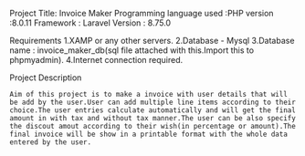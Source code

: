 Project Title: Invoice Maker
Programming language used :PHP
version :8.0.11
Framework : Laravel
Version : 8.75.0

Requirements
	1.XAMP or any other servers.
	2.Database - Mysql
	3.Database name : invoice_maker_db(sql file attached with this.Import this to phpmyadmin).
	4.Internet connection required.

Project Description
	
	Aim of this project is to make a invoice with user details that will be add by the user.User can add multiple line items according to their choice.The user entries calculate automatically and will get the final amount in with tax and without tax manner.The user can be also specify the discout amout according to their wish(in percentage or amount).The final invoice will be show in a printable format with the whole data entered by the user.
